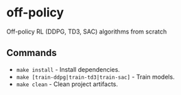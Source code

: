 # off-policy

Off-policy RL (DDPG, TD3, SAC) algorithms from scratch

## Commands

* `make install` - Install dependencies.
* `make [train-ddpg|train-td3|train-sac]` - Train models.
* `make clean` - Clean project artifacts.
